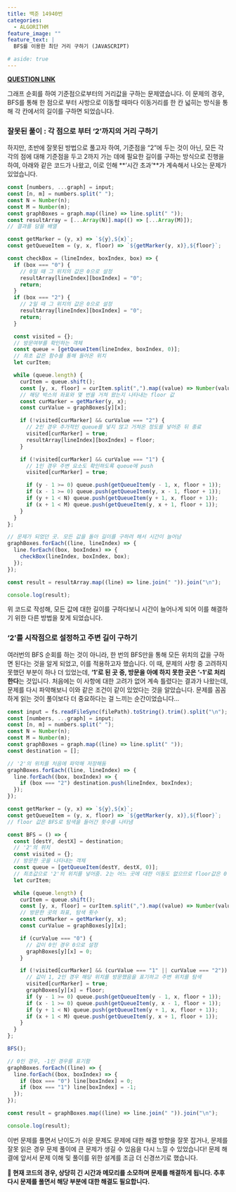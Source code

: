 ```yaml
---
title: 백준 14940번
categories:
  - ALGORITHM
feature_image: ""
feature_text: |
  BFS를 이용한 최단 거리 구하기 (JAVASCRIPT)

# aside: true
---
```


**[QUESTION LINK](https://www.acmicpc.net/problem/14940)**

그래프 순회를 하여 기준점으로부터의 거리값을 구하는 문제였습니다. 이 문제의 경우, BFS를 통해 한 점으로 부터 사방으로 이동할 때마다 이동거리를 한 칸 넓히는 방식을 통해 각 칸에서의 길이를 구하면 되었습니다.

### 잘못된 풀이 : 각 점으로 부터 ‘2’까지의 거리 구하기

하지만, 초반에 잘못된 방법으로 풀고자 하여, 기준점을 “2”에 두는 것이 아닌, 모든 각각의 점에 대해 기준점을 두고 2까지 가는 데에 필요한 길이를 구하는 방식으로 진행을 하여, 아래와 같은 코드가 나왔고, 이로 인해 **‘시간 초과’**가 계속해서 나오는 문제가 있었습니다.

```jsx
const [numbers, ...graph] = input;
const [n, m] = numbers.split(" ");
const N = Number(n);
const M = Number(m);
const graphBoxes = graph.map((line) => line.split(" "));
const resultArray = [...Array(N)].map(() => [...Array(M)]);
// 결과를 담을 배열

const getMarker = (y, x) => `${y},${x}`;
const getQueueItem = (y, x, floor) => `${getMarker(y, x)},${floor}`;

const checkBox = (lineIndex, boxIndex, box) => {
  if (box === "0") {
    // 0일 때 그 위치의 값은 0으로 설정
    resultArray[lineIndex][boxIndex] = "0";
    return;
  }
  if (box === "2") {
    // 2일 때 그 위치의 값은 0으로 설정
    resultArray[lineIndex][boxIndex] = "0";
    return;
  }

  const visited = {};
  // 방문여부를 확인하는 객체
  const queue = [getQueueItem(lineIndex, boxIndex, 0)];
  // 최초 값은 함수를 통해 들어온 위치
  let curItem;

  while (queue.length) {
    curItem = queue.shift();
    const [y, x, floor] = curItem.split(",").map((value) => Number(value));
    // 해당 박스의 좌표와 몇 번을 거쳐 왔는지 나타내는 floor 값
    const curMarker = getMarker(y, x);
    const curValue = graphBoxes[y][x];

    if (!visited[curMarker] && curValue === "2") {
      // 2인 경우 추가적인 queue를 넣지 않고 거쳐온 정도를 넣어준 뒤 종료
      visited[curMarker] = true;
      resultArray[lineIndex][boxIndex] = floor;
    }

    if (!visited[curMarker] && curValue === "1") {
      // 1인 경우 주변 요소도 확인하도록 queue에 push
      visited[curMarker] = true;

      if (y - 1 >= 0) queue.push(getQueueItem(y - 1, x, floor + 1));
      if (x - 1 >= 0) queue.push(getQueueItem(y, x - 1, floor + 1));
      if (y + 1 < N) queue.push(getQueueItem(y + 1, x, floor + 1));
      if (x + 1 < M) queue.push(getQueueItem(y, x + 1, floor + 1));
    }
  }
};

// 문제가 되었던 곳. 모든 값을 돌아 길이를 구하려 해서 시간이 늘어남
graphBoxes.forEach((line, lineIndex) => {
  line.forEach((box, boxIndex) => {
    checkBox(lineIndex, boxIndex, box);
  });
});

const result = resultArray.map((line) => line.join(" ")).join("\n");

console.log(result);
```

위 코드로 작성해, 모든 값에 대한 길이를 구하다보니 시간이 늘어나게 되어 이를 해결하기 위한 다른 방법을 찾게 되었습니다.

### ‘2’를 시작점으로 설정하고 주변 길이 구하기

여러번의 BFS 순회를 하는 것이 아니라, 한 번의 BFS만을 통해 모든 위치의 값을 구하면 된다는 것을 알게 되었고, 이를 적용하고자 했습니다. 이 때, 문제의 사항 중 고려하지 못했던 부분이 하나 더 있었는데, **‘1’로 된 곳 중, 방문을 아예 하지 못한 곳은 ‘-1’로 처리한다**는 것입니다. 처음에는 이 사항에 대한 고려가 없어 계속 틀렸다는 결과가 나왔는데, 문제를 다시 파악해보니 이와 같은 조건이 같이 있었다는 것을 알았습니다. 문제를 꼼꼼하게 읽는 것이 풀이보다 더 중요하다는 걸 느끼는 순간이었습니다…

```jsx
const input = fs.readFileSync(filePath).toString().trim().split("\n");
const [numbers, ...graph] = input;
const [n, m] = numbers.split(" ");
const N = Number(n);
const M = Number(m);
const graphBoxes = graph.map((line) => line.split(" "));
const destination = [];

// '2'의 위치를 처음에 파악해 저장해둠
graphBoxes.forEach((line, lineIndex) => {
  line.forEach((box, boxIndex) => {
    if (box === "2") destination.push(lineIndex, boxIndex);
  });
});

const getMarker = (y, x) => `${y},${x}`;
const getQueueItem = (y, x, floor) => `${getMarker(y, x)},${floor}`;
// floor 값은 BFS로 탐색을 들어간 횟수를 나타냄

const BFS = () => {
  const [destY, destX] = destination;
  // '2'의 위치
  const visited = {};
  // 방문한 곳을 나타내는 객체
  const queue = [getQueueItem(destY, destX, 0)];
  // 최초값으로 '2'의 위치를 넣어줌. 2는 어느 곳에 대한 이동도 없으므로 floor값은 0
  let curItem;

  while (queue.length) {
    curItem = queue.shift();
    const [y, x, floor] = curItem.split(",").map((value) => Number(value));
    // 방문한 곳의 좌표, 탐색 횟수
    const curMarker = getMarker(y, x);
    const curValue = graphBoxes[y][x];

    if (curValue === "0") {
      // 값이 0인 경우 0으로 설정
      graphBoxes[y][x] = 0;
    }

    if (!visited[curMarker] && (curValue === "1" || curValue === "2")) {
      // 값이 1, 2인 경우 해당 위치를 방문했음을 표기하고 주변 위치를 탐색
      visited[curMarker] = true;
      graphBoxes[y][x] = floor;
      if (y - 1 >= 0) queue.push(getQueueItem(y - 1, x, floor + 1));
      if (x - 1 >= 0) queue.push(getQueueItem(y, x - 1, floor + 1));
      if (y + 1 < N) queue.push(getQueueItem(y + 1, x, floor + 1));
      if (x + 1 < M) queue.push(getQueueItem(y, x + 1, floor + 1));
    }
  }
};

BFS();

// 0인 경우, -1인 경우를 표기함
graphBoxes.forEach((line) => {
  line.forEach((box, boxIndex) => {
    if (box === "0") line[boxIndex] = 0;
    if (box === "1") line[boxIndex] = -1;
  });
});

const result = graphBoxes.map((line) => line.join(" ")).join("\n");

console.log(result);
```

이번 문제를 풀면서 난이도가 쉬운 문제도 문제에 대한 해결 방향을 잘못 잡거나, 문제를 잘못 읽은 경우 문제 풀이에 큰 문제가 생길 수 있음을 다시 느낄 수 있었습니다! 문제 해결에 앞서서 문제 이해 및 풀이를 위한 설계를 조금 더 신경쓰기로 했습니다.

**🔎 현재 코드의 경우, 상당히 긴 시간과 메모리를 소모하며 문제를 해결하게 됩니다. 추후 다시 문제를 풀면서 해당 부분에 대한 해결도 필요합니다.**

